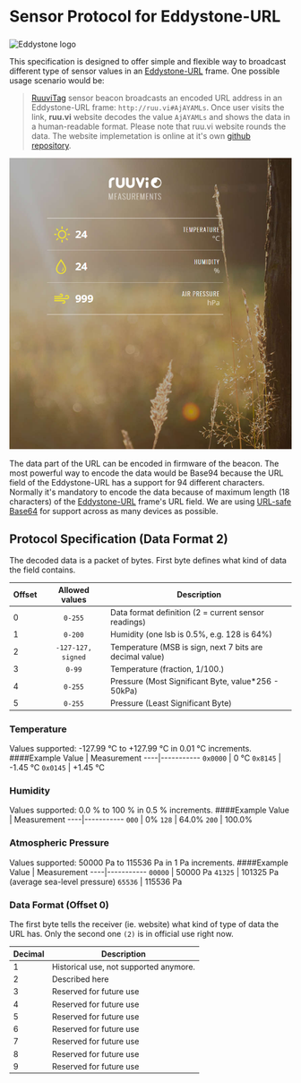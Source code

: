 # Sensor Protocol for Eddystone-URL

<img src="https://github.com/google/eddystone/blob/master/branding/assets/png/EddyStone_final-01.png" alt="Eddystone logo" width="300px" align="middle">

This specification is designed to offer simple and flexible way to broadcast different type of sensor values in an [Eddystone-URL](https://github.com/google/eddystone/tree/master/eddystone-url) frame. One possible usage scenario would be:
> [RuuviTag](http://ruuvitag.com) sensor beacon broadcasts an encoded URL address in an Eddystone-URL frame: `http://ruu.vi#AjAYAMLs`. Once user visits the link, **ruu.vi** website decodes the value `AjAYAMLs` and shows the data in a human-readable format.  Please note that ruu.vi website rounds the data. 
The website implemetation is online at it's own [github repository](https://github.com/ruuvi/weather-station-serverside).

[![Ruuvi Measurements](./images/website2.png)](http://ruuvi.com)

The data part of the URL can be encoded in firmware of the beacon. The most powerful way to encode the data would be Base94 because the URL field of the Eddystone-URL has a support for 94 different characters. Normally it's mandatory to encode the data because of maximum length (18 characters) of the [Eddystone-URL](https://github.com/google/eddystone/tree/master/eddystone-url) frame's URL field. We are using [URL-safe Base64](https://tools.ietf.org/html/rfc4648#page-7) for support across as many devices as possible.

## Protocol Specification (Data Format 2)

The decoded data is a packet of bytes. First byte defines what kind of data the field contains.

Offset | Allowed values | Description
-----|:-----:|-----------
 0 | `0-255` | Data format definition (2 = current sensor readings)
 1 | `0-200` | Humidity (one lsb is 0.5%, e.g. 128 is 64%)
 2 | `-127-127, signed` | Temperature (MSB is sign, next 7 bits are decimal value)
 3 | `0-99` | Temperature (fraction, 1/100.)
 4 | `0-255` | Pressure (Most Significant Byte, value\*256 - 50kPa)
 5 | `0-255` | Pressure (Least Significant Byte)

### Temperature
Values supported: -127.99 °C to +127.99 °C in 0.01 °C increments.
####Example
Value | Measurement
----|-----------
 `0x0000` | 0 °C
 `0x8145` | -1.45 °C
 `0x0145` | +1.45 °C

### Humidity
Values supported: 0.0 % to 100 % in 0.5 % increments.
####Example
Value | Measurement
----|-----------
 `000` | 0%
 `128` | 64.0%
 `200` | 100.0%

### Atmospheric Pressure
Values supported: 50000 Pa to 115536 Pa in 1 Pa increments.
####Example
Value | Measurement
----|-----------
 `00000` | 50000 Pa
 `41325` | 101325 Pa (average sea-level pressure)
 `65536` | 115536 Pa
 


### Data Format (Offset 0)
The first byte tells the receiver (ie. website) what kind of type of data the URL has. Only the second one `(2)` is in official use right now.

Decimal | Description
----|-----------
 1 | Historical use, not supported anymore. 
 2 | Described here
 3 | Reserved for future use
 4 | Reserved for future use
 5 | Reserved for future use
 6 | Reserved for future use
 7 | Reserved for future use
 8 | Reserved for future use
 9 | Reserved for future use
 
